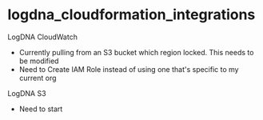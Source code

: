 # logdna_cloudformation_integrations

LogDNA CloudWatch
- Currently pulling from an S3 bucket which region locked. This needs to be modified
- Need to Create IAM Role instead of using one that's specific to my current org

LogDNA S3
- Need to start